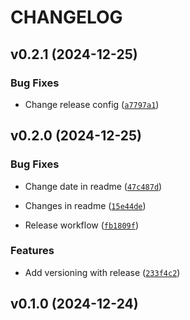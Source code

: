 # CHANGELOG


## v0.2.1 (2024-12-25)

### Bug Fixes

- Change release config
  ([`a7797a1`](https://github.com/philipbgm/python-project-medium/commit/a7797a1e525bd655b809df66ae62158c16dd8f00))


## v0.2.0 (2024-12-25)

### Bug Fixes

- Change date in readme
  ([`47c487d`](https://github.com/philipbgm/python-project-medium/commit/47c487d9d0ce9464d20e3918dc8d5b98fa6143fd))

- Changes in readme
  ([`15e44de`](https://github.com/philipbgm/python-project-medium/commit/15e44deae398f5c7edfc32e628187566a6d97a0d))

- Release workflow
  ([`fb1809f`](https://github.com/philipbgm/python-project-medium/commit/fb1809f3d80de68746f333c16424abea0558da1f))

### Features

- Add versioning with release
  ([`233f4c2`](https://github.com/philipbgm/python-project-medium/commit/233f4c2c0a2323cf291de72530500e8b00d8d16f))


## v0.1.0 (2024-12-24)
